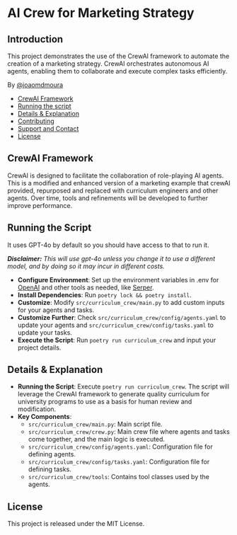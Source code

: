
# AI Crew for Marketing Strategy
## Introduction
This project demonstrates the use of the CrewAI framework to automate the creation of a marketing strategy. CrewAI orchestrates autonomous AI agents, enabling them to collaborate and execute complex tasks efficiently.

By [@joaomdmoura](https://x.com/joaomdmoura)

- [CrewAI Framework](#crewai-framework)
- [Running the script](#running-the-script)
- [Details & Explanation](#details--explanation)
- [Contributing](#contributing)
- [Support and Contact](#support-and-contact)
- [License](#license)

## CrewAI Framework
CrewAI is designed to facilitate the collaboration of role-playing AI agents. This is a modified and enhanced version of a marketing example that crewAI provided, repurposed and replaced with curriculum engineers and other agents. Over time, tools and refinements will be developed to further improve performance.

## Running the Script
It uses GPT-4o by default so you should have access to that to run it.

***Disclaimer:** This will use gpt-4o unless you change it to use a different model, and by doing so it may incur in different costs.*

- **Configure Environment**: Set up the environment variables in .env for [OpenAI](https://platform.openai.com/api-keys) and other tools as needed, like [Serper](serper.dev).
- **Install Dependencies**: Run `poetry lock && poetry install`.
- **Customize**: Modify `src/curriculum_crew/main.py` to add custom inputs for your agents and tasks.
- **Customize Further**: Check `src/curriculum_crew/config/agents.yaml` to update your agents and `src/curriculum_crew/config/tasks.yaml` to update your tasks.
- **Execute the Script**: Run `poetry run curriculum_crew` and input your project details.

## Details & Explanation
- **Running the Script**: Execute `poetry run curriculum_crew`. The script will leverage the CrewAI framework to generate quality curriculum for university programs to use as a basis for human review and modification.
- **Key Components**:
  - `src/curriculum_crew/main.py`: Main script file.
  - `src/curriculum_crew/crew.py`: Main crew file where agents and tasks come together, and the main logic is executed.
  - `src/curriculum_crew/config/agents.yaml`: Configuration file for defining agents.
  - `src/curriculum_crew/config/tasks.yaml`: Configuration file for defining tasks.
  - `src/curriculum_crew/tools`: Contains tool classes used by the agents.

## License
This project is released under the MIT License.
